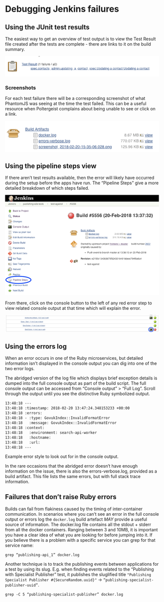 # Debugging Jenkins failures

## Using the JUnit test results

The easiest way to get an overview of test output is to view the Test Result
file created after the tests are complete - there are links to it on the build
summary.

![Test results](jenkins-debugging-failures/jenkins_test_results.png)

### Screenshots

For each test failure there will be a corresponding screenshot of what PhantomJS
was seeing at the time the test failed.  This can be a useful resource when
Poltergeist complains about being unable to see or click on a link.

![Jenkins build artifacts](jenkins-debugging-failures/jenkins_build_artifacts.png)

## Using the pipeline steps view

If there aren’t test results available, then the error will likely have occurred
during the setup before the apps have run.  The “Pipeline Steps” give a more
detailed breakdown of which steps failed.

![Jenkins pipeline steps link](jenkins-debugging-failures/jenkins_pipeline_steps_link.png)

From there, click on the console button to the left of any red error step to
view related console output at that time which will explain the error.

![Jenkins pipeline steps](jenkins-debugging-failures/jenkins_pipeline_steps.png)

## Using the errors log

When an error occurs in one of the Ruby microservices, but detailed information
isn’t displayed in the console output you can dig into one of the two error
logs.

The abridged version of the log file which displays brief exception details
is dumped into the full console output as part of the build script.  The full
console output can be accessed from “Console output” > “Full Log”.  Scroll
through the output until you see the distinctive Ruby symbolized output.

```console
13:48:18 ---
13:48:18 :timestamp: 2018-02-20 13:47:24.348153233 +00:00
13:48:18 :errors:
13:48:18 - :type: GovukIndex::InvalidFormatError
13:48:18   :message: GovukIndex::InvalidFormatError
13:48:18 :context:
13:48:18   :environment: search-api-worker
13:48:18   :hostname:
13:48:18   :url:
13:48:18 ---
```
Example error style to look out for in the console output.

In the rare occasions that the abridged error doesn’t have enough information
on the issue, there is also the errors-verbose.log, provided as a build
artifact. This file lists the same errors, but with full stack trace
information.

## Failures that don’t raise Ruby errors

Builds can fail from flakiness caused by the timing of inter-container
communication.  In scenarios where you can’t see an error in the full console
output or errors log the `docker.log` build artefact _MAY_ provide a useful
source of information.  The docker.log file contains all the stdout + stderr
from all the docker containers.  Ranging between 3 and 10MB, it is important you have a
clear idea of what you are looking for before jumping into it.
If you believe there is a problem with a specific service you can grep for
that service name:

    grep “publishing-api_1” docker.log

Another technique is to track the publishing events between applications for
a test by using its slug.  E.g. when finding events related to the
“Publishing with Specialist Publisher” test, it publishes the sluglified
title `"Publishing Specialist Publisher #{SecureRandom.uuid}"` →
`“publishing-specialist-publisher-uuid”`.

    grep -C 5 “publishing-specialist-publisher” docker.log
